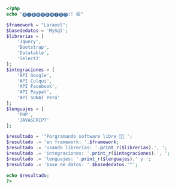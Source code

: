 

```php

<?php
echo "🅑🅘🅔🅝🅥🅔🅝🅘🅓🅞!! 😄"

$framework = "Laravel";
$basededatos = 'MySql';
$librerias = [
    'Jquery',
    'Bootstrap',
    'Datatable',
    'Select2'
];
$integraciones = [
    'API Google',
    'API Culqui',
    'API Facebook',
    'API Paypal',
    'API SUNAT Perú'
];
$lenguajes = [
    'PHP',
    'JAVASCRIPT'
];

$resultado = '"Porgramando software libre 👨‍💻 ';
$resultado .= 'en framework: '.$framework;
$resultado .= 'usando librerias: '.print_r($librerias).', ';
$resultado .= 'integraciones: '.print_r($integraciones).', ';
$resultado .= 'lenguajes: '.print_r($lenguajes).' y ';
$resultado .= 'base de datos: '.$basededatos.'"';

echo $resultado;
?>
```
<!--
**jcripo/jcripo** is a ✨ _special_ ✨ repository because its `README.md` (this file) appears on your GitHub profile.

Here are some ideas to get you started:

- 🔭 I’m currently working on ...
- 🌱 I’m currently learning ...
- 👯 I’m looking to collaborate on ...
- 🤔 I’m looking for help with ...
- 💬 Ask me about ...
- 📫 How to reach me: ...
- 😄 Pronouns: ...
- ⚡ Fun fact: ...
-->
